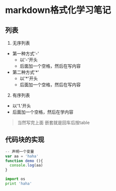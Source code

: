 # markdown格式化学习笔记

## 列表
1. 无序列表
  - 第一种方式'-'
    - 以'-'开头
    - 后面加一个空格，然后在写内容
  - 第二种方式'*'
    * 以'*'开头
    * 后面加一个空格，然后在写内容
2. 有序列表
  - 以'1.'开头
  - 后面加一个空格，然后在学内容

>当然写完上面 嵌套就是回车后按table

## 代码块的实现
```javascript
-- 声明一个变量
var aa = 'haha'
function demo (){
  console.log(aa)
}
```
```python
import os
print 'haha'
```
